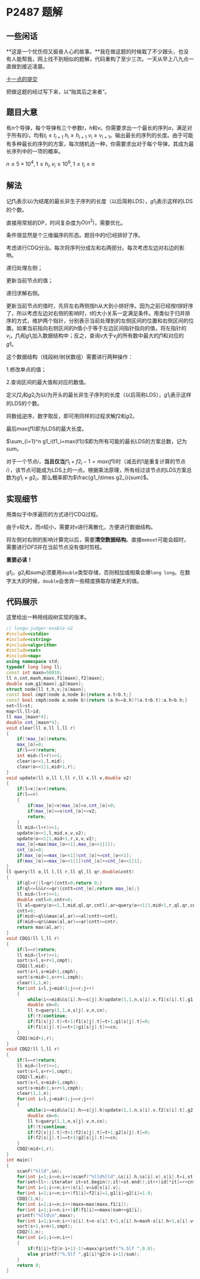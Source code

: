# P2487 题解

## 一些闲话

**这是一个忧伤但又振奋人心的故事。**我在做这题的时候栽了不少跟头，也没有人能帮我，网上找不到相似的题解，代码重构了至少三次。一天从早上八九点一直做到接近凌晨。

[十一点的提交](https://www.luogu.org/record/show?rid=9859743)

把做这题的经过写下来，以“贻其后之来者”。

## 题目大意

有$n$个导弹，每个导弹有三个参数$t$，$h$和$v$。你需要求出一个最长的序列${a}$，满足对于所有的$i$，均有$t_i\le t_{i+1}~h_i\ge h_{i+1}~v_i\ge v_{i+1}$。输出最长的序列的长度。由于可能有多种最长的序列的方案，每次随机选一种，你需要求出对于每个导弹，其成为最长序列中的一项的概率。

$n\le 5\times 10^4,1\le h_i,v_i\le 10^9,1\le t_i\le n$

## 解法

记$f1_i$表示以$i$为结尾的最长非生子序列的长度（以后简称LDS），$g1_i$表示这样的LDS的个数。

直接用常规的DP，时间复杂度为$O(n^2)$，需要优化。

条件很显然是个三维偏序的形态。题目中的$t$已经排好了序。

考虑进行CDQ分治。每次将序列分成左和右两部分。每次考虑左边对右边的影响。

递归处理左侧；

更新当前节点的值；

递归求解右侧。

更新当前节点的值时，先将左右两侧按$h$从大到小排好序。因为之前已经按$t$排好序了，所以考虑左边对右侧的影响时，$t$的大小关系一定满足条件。用类似于归并排序的方式，维护两个指针，分别表示当前处理到的左侧区间的位置和右侧区间的位置。如果当前指向右侧区间的$h$值小于等于左边区间指针指向的值，将左指针的$v_i$，$f1_i$和$g1_i$加入数据结构中；反之，查询$v$大于$v_j$的所有数中最大的$f1$和对应的$g1$。

这个数据结构（线段树/树状数组）需要进行两种操作：

1.修改单点的值；

2.查询区间的最大值和对应的数值。

定义$f2_i$和$g2_i$为以$i$为开头的最长非生子序列的长度（以后简称LDS），$g1_i$表示这样的LDS的个数。

将数组逆序，数字取反，即可用同样的过程求解$f2$和$g2$。

最后$max(f1)$即为LDS的最大长度。

$\sum_{i=1}^n g1_i(f1_i=max(f1))$即为所有可能的最长LDS的方案总数，记为$sum$。

对于一个节点$i$，**当且仅当**$f1_i+f2_i-1=max(f1)$时（减去的$1$是重复计算的节点$i$），该节点可能成为LDS上的一点。根据乘法原理，所有经过该节点的LDS方案总数为$g1_i\times g2_i$，那么概率即为$\frac{g1_i\times g2_i}{sum}$。

## 实现细节

用类似于中序遍历的方式进行CDQ过程。

由于$v$较大，而$n$较小，需要对$v$进行离散化，方便进行数据结构。

将左侧对右侧的影响计算完以后，需要**清空数据结构**。直接```memset```可能会超时，需要进行$DFS$并在当前节点没有值时剪枝。

**重要必读！**

$g1_i$，$g2_i$和$sum$必须要用```double```类型存储，否则相加或相乘会爆```long long```。在数字太大的时候，```double```会舍弃一些精度换取存储更大的值。

## 代码展示

这里给出一种用线段树实现的版本。

```cpp
// luogu-judger-enable-o2
#include<cstdio>
#include<cstring>
#include<algorithm>
#include<set>
#include<map>
using namespace std;
typedef long long ll;
const int maxn=50010;
ll n,cnt,maxh,maxx,f1[maxn],f2[maxn];
double sum,g1[maxn],g2[maxn];
struct node{ll t,h,v;}s[maxn];
const bool cmpt(node a,node b){return a.t<b.t;}
const bool cmph(node a,node b){return (a.h==b.h)?(a.t<b.t):a.h>b.h;}
set<ll>st;
map<ll,ll>id;
ll max_[maxn*4];
double cnt_[maxn*4];
void clear(ll o,ll l,ll r)
{
    if(!max_[o])return;
    max_[o]=0;
    if(l==r)return;
    int mid=(l+r)>>1;
    clear(o<<1,l,mid);
    clear(o<<1|1,mid+1,r);
}
void update(ll o,ll l,ll r,ll x,ll v,double v2)
{
    if(l>x||x>r)return;
    if(l==r)
    {
        if(max_[o]<v)max_[o]=v,cnt_[o]=0;
        if(max_[o]==v)cnt_[o]+=v2;
        return;
    }
    ll mid=(l+r)>>1;
    update(o<<1,l,mid,x,v,v2);
    update(o<<1|1,mid+1,r,x,v,v2);
    max_[o]=max(max_[o<<1],max_[o<<1|1]);
    cnt_[o]=0;
    if(max_[o]==max_[o<<1])cnt_[o]+=cnt_[o<<1];
    if(max_[o]==max_[o<<1|1])cnt_[o]+=cnt_[o<<1|1];
}
ll query(ll o,ll l,ll r,ll ql,ll qr,double&cntt)
{
    if(ql>r||l>qr){cntt=0;return 0;}
    if(ql<=l&&r<=qr){cntt=cnt_[o];return max_[o];}
    ll mid=(l+r)>>1;
    double cntl=0,cntr=0;
    ll al=query(o<<1,l,mid,ql,qr,cntl),ar=query(o<<1|1,mid+1,r,ql,qr,cntr);
    cntt=0;
    if(mid>=ql&&max(al,ar)==al)cntt+=cntl;
    if(mid<=qr&&max(al,ar)==ar)cntt+=cntr;
    return max(al,ar);
}
void CDQ1(ll l,ll r)
{
    if(l==r)return;
    ll mid=(l+r)>>1;
    sort(s+l,s+r+1,cmpt);
    CDQ1(l,mid);
    sort(s+l,s+mid+1,cmph);
    sort(s+mid+1,s+r+1,cmph);
    clear(1,1,n);
    for(int i=l,j=mid+1;j<=r;j++)
    {
        while(i<=mid&&s[i].h>=s[j].h)update(1,1,n,s[i].v,f1[s[i].t],g1[s[i].t]),i++;
        double cn=0;
        ll t=query(1,1,n,s[j].v,n,cn);
        if(!t)continue;
        if(f1[s[j].t]<t+1)f1[s[j].t]=t+1,g1[s[j].t]=0;
        if(f1[s[j].t]==t+1)g1[s[j].t]+=cn;
    }
    CDQ1(mid+1,r);
}
void CDQ2(ll l,ll r)
{
    if(l==r)return;
    ll mid=(l+r)>>1;
    sort(s+l,s+r+1,cmpt);
    CDQ2(l,mid);
    sort(s+l,s+mid+1,cmph);
    sort(s+mid+1,s+r+1,cmph);
    clear(1,1,n);
    for(int i=l,j=mid+1;j<=r;j++)
    {
        while(i<=mid&&s[i].h>=s[j].h)update(1,1,n,s[i].v,f2[s[i].t],g2[s[i].t]),i++;
        double cn=0;
        ll t=query(1,1,n,s[j].v,n,cn);
        if(!t)continue;
        if(f2[s[j].t]<t+1)f2[s[j].t]=t+1,g2[s[j].t]=0;
        if(f2[s[j].t]==t+1)g2[s[j].t]+=cn;
    }
    CDQ2(mid+1,r);
}
int main()
{
    scanf("%lld",&n);
    for(int i=1;i<=n;i++)scanf("%lld%lld",&s[i].h,&s[i].v),s[i].t=i,st.insert(s[i].v),maxh=max(maxh,s[i].h);
    for(set<ll>::iterator it=st.begin();it!=st.end();it++)id[*it]=++cnt;
    for(int i=1;i<=n;i++)s[i].v=id[s[i].v];
    for(int i=1;i<=n;i++)f1[i]=f2[i]=1,g1[i]=g2[i]=1.0;
    CDQ1(1,n);
    for(int i=1;i<=n;i++)maxx=max(maxx,f1[i]);
    for(int i=1;i<=n;i++)if(f1[i]==maxx)sum+=g1[i];
    printf("%lld\n",maxx);
    for(int i=1;i<=n;i++)s[i].t=n-s[i].t+1,s[i].h=maxh-s[i].h+1,s[i].v=cnt-s[i].v+1;
    sort(s+1,s+n+1,cmpt);
    CDQ2(1,n);
    for(int i=1;i<=n;i++)
    {
        if(f1[i]+f2[n-i+1]-1!=maxx)printf("%.5lf ",0.0);
        else printf("%.5lf ",g1[i]*g2[n-i+1]/sum);
    }
    return 0;
}
```